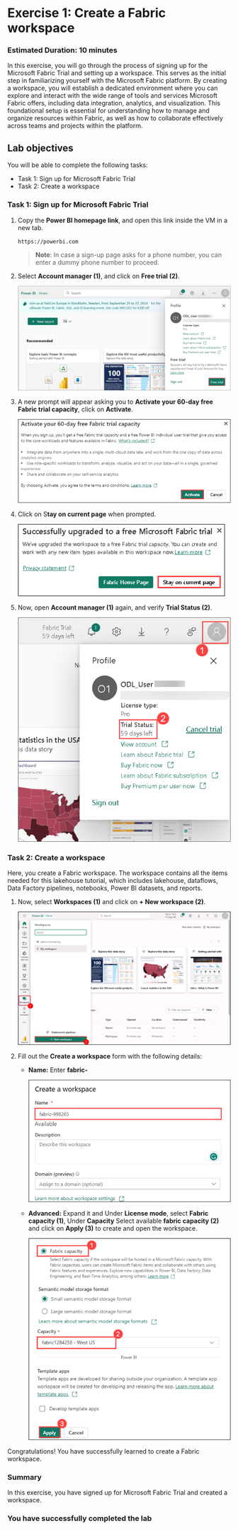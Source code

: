 # Exercise 1: Create a Fabric workspace

### Estimated Duration: 10 minutes

In this exercise, you will go through the process of signing up for the Microsoft Fabric Trial and setting up a workspace. This serves as the initial step in familiarizing yourself with the Microsoft Fabric platform. By creating a workspace, you will establish a dedicated environment where you can explore and interact with the wide range of tools and services Microsoft Fabric offers, including data integration, analytics, and visualization. This foundational setup is essential for understanding how to manage and organize resources within Fabric, as well as how to collaborate effectively across teams and projects within the platform.

## Lab objectives

You will be able to complete the following tasks:

- Task 1: Sign up for Microsoft Fabric Trial
- Task 2: Create a workspace

### Task 1: Sign up for Microsoft Fabric Trial

1. Copy the **Power BI homepage link**, and open this link inside the VM in a new tab.

   ```
   https://powerbi.com
   ```

   >**Note**: In case a sign-up page asks for a phone number, you can enter a dummy phone number to proceed.

1. Select **Account manager (1)**, and click on **Free trial (2)**.

     ![Account-manager-start](./Images/lab1-image3.png)

1. A new prompt will appear asking you to **Activate your 60-day free Fabric trial capacity**, click on **Activate**.

      ![Account-manager-start](./Images/fabric-3.png)

1. Click on S**tay on current page** when prompted.

      ![Account-manager-start](./Images/fabric-2.png)

1. Now, open **Account manager (1)** again, and verify **Trial Status (2)**.

      ![Account-manager-start](./Images/lab1-image5.png)

### Task 2: Create a workspace

Here, you create a Fabric workspace. The workspace contains all the items needed for this lakehouse tutorial, which includes lakehouse, dataflows, Data Factory pipelines, notebooks, Power BI datasets, and reports.

1.  Now, select **Workspaces (1)** and click on **+ New workspace (2)**.
 
    ![New Workspace](./Images/ws/11.png)
 

2. Fill out the **Create a workspace** form with the following details:
 
   - **Name:** Enter **fabric-<inject key="DeploymentID" enableCopy="false"/>**
 
      ![name-and-desc-of-workspc](./Images/ws/12.png)
 
   - **Advanced:** Expand it and Under **License mode**, select **Fabric capacity (1)**, Under **Capacity** Select available **fabric capacity (2)** and click on **Apply (3)** to create and open the workspace.
 
      ![advanced-and-apply](./Images/32.png)

Congratulations! You have successfully learned to create a Fabric workspace.

### Summary

In this exercise, you have signed up for Microsoft Fabric Trial and created a workspace.

### You have successfully completed the lab
